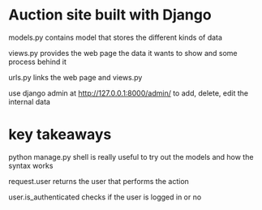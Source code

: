 # Auction site built with Django

models.py contains model that stores the different kinds of data

views.py provides the web page the data it wants to show and some process behind it

urls.py links the web page and views.py

use django admin at http://127.0.0.1:8000/admin/ to add, delete, edit the internal data

# key takeaways

python manage.py shell is really useful to try out the models and how the syntax works

request.user returns the user that performs the action

user.is_authenticated checks if the user is logged in or no
